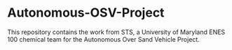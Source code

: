 # Autonomous-OSV-Project
This repository contains the work from STS, a University of Maryland ENES 100 chemical team for the Autonomous Over Sand Vehicle Project.

